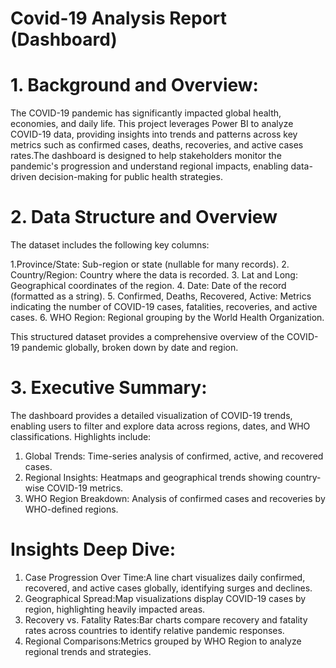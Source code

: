 # Covid-19 Analysis Report (Dashboard)

#  1. Background and Overview:
The COVID-19 pandemic has significantly impacted global health, economies, and daily life. This project leverages Power BI to analyze COVID-19 data, providing insights into trends and patterns across key metrics such as confirmed cases, deaths, recoveries, and active cases rates.The dashboard is designed to help stakeholders monitor the pandemic's progression and understand regional impacts, enabling data-driven decision-making for public health strategies.

# 2. Data Structure and Overview
The dataset includes the following key columns:

1.Province/State: Sub-region or state (nullable for many records).
2. Country/Region: Country where the data is recorded.
3. Lat and Long: Geographical coordinates of the region.
4. Date: Date of the record (formatted as a string).
5. Confirmed, Deaths, Recovered, Active: Metrics indicating the number of COVID-19 cases, fatalities, recoveries, and active cases.
6. WHO Region: Regional grouping by the World Health Organization.

This structured dataset provides a comprehensive overview of the COVID-19 pandemic globally, broken down by date and region. 

# 3. Executive Summary:
The dashboard provides a detailed visualization of COVID-19 trends, enabling users to filter and explore data across regions, dates, and WHO classifications. Highlights include:

1. Global Trends: Time-series analysis of confirmed, active, and recovered cases.
2. Regional Insights: Heatmaps and geographical trends showing country-wise COVID-19 metrics.
3. WHO Region Breakdown: Analysis of confirmed cases and recoveries by WHO-defined regions.


# Insights Deep Dive:

1. Case Progression Over Time:A line chart visualizes daily confirmed, recovered, and active cases globally, identifying surges and declines.
2. Geographical Spread:Map visualizations display COVID-19 cases by region, highlighting heavily impacted areas.
3. Recovery vs. Fatality Rates:Bar charts compare recovery and fatality rates across countries to identify relative pandemic responses.
4. Regional Comparisons:Metrics grouped by WHO Region to analyze regional trends and strategies.
    

